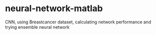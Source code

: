 # neural-network-matlab
CNN, using Breastcancer dataset, calculating network performance and trying ensemble neural network
